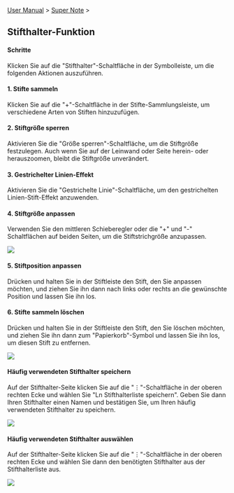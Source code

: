[User Manual](/dragonnest/drawnote/manual/de) > [Super Note](/dragonnest/drawnote/manual/de/super_note) >

Stifthalter-Funktion
---

#### Schritte

Klicken Sie auf die "Stifthalter"-Schaltfläche in der Symbolleiste, um die folgenden Aktionen auszuführen.

#### 1. Stifte sammeln

Klicken Sie auf die "+"-Schaltfläche in der Stifte-Sammlungsleiste, um verschiedene Arten von Stiften hinzuzufügen.

#### 2. Stiftgröße sperren

Aktivieren Sie die "Größe sperren"-Schaltfläche, um die Stiftgröße festzulegen. Auch wenn Sie auf der Leinwand oder Seite herein- oder herauszoomen, bleibt die Stiftgröße unverändert.

#### 3. Gestrichelter Linien-Effekt

Aktivieren Sie die "Gestrichelte Linie"-Schaltfläche, um den gestrichelten Linien-Stift-Effekt anzuwenden.

#### 4. Stiftgröße anpassen

Verwenden Sie den mittleren Schieberegler oder die "+" und "-" Schaltflächen auf beiden Seiten, um die Stiftstrichgröße anzupassen.

![](imgs/brush_function.png)

#### 5. Stiftposition anpassen

Drücken und halten Sie in der Stiftleiste den Stift, den Sie anpassen möchten, und ziehen Sie ihn dann nach links oder rechts an die gewünschte Position und lassen Sie ihn los.

#### 6. Stifte sammeln löschen

Drücken und halten Sie in der Stiftleiste den Stift, den Sie löschen möchten, und ziehen Sie ihn dann zum "Papierkorb"-Symbol und lassen Sie ihn los, um diesen Stift zu entfernen.

![](imgs/brush_function1.png)

#### Häufig verwendeten Stifthalter speichern

Auf der Stifthalter-Seite klicken Sie auf die "⋮"-Schaltfläche in der oberen rechten Ecke und wählen Sie "Ln Stifthalterliste speichern". Geben Sie dann Ihren Stifthalter einen Namen und bestätigen Sie, um Ihren häufig verwendeten Stifthalter zu speichern.

![](imgs/brush_function2.png)

#### Häufig verwendeten Stifthalter auswählen

Auf der Stifthalter-Seite klicken Sie auf die "⋮"-Schaltfläche in der oberen rechten Ecke und wählen Sie dann den benötigten Stifthalter aus der Stifthalterliste aus.

![](imgs/brush_function5.png)